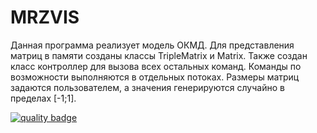 # MRZVIS
Данная программа реализует модель ОКМД. Для представления матриц в памяти созданы классы TripleMatrix и Matrix. Также создан класс контроллер для вызова всех остальных команд. Команды по возможности выполняются в отдельных потоках. Размеры матриц задаются пользователем, а значения генерируются случайно в пределах [-1;1].

[![quality badge](https://img.shields.io/badge/cuteness-overload-orange.svg)](http://www.emergencykitten.com/)
